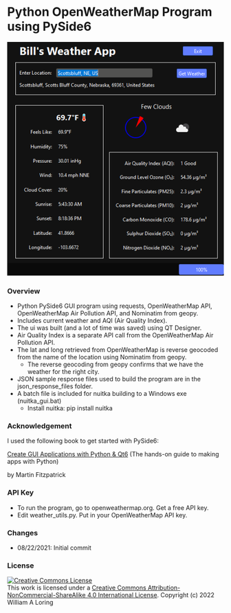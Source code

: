 # Python OpenWeatherMap Program using PySide6 

![Screenshot of program](./owm_screenshot.png)

### Overview
- Python PySide6 GUI program using requests, OpenWeatherMap API, OpenWeatherMap Air Pollution API, and Nominatim from geopy.
- Includes current weather and AQI (Air Quality Index).
- The ui was built (and a lot of time was saved) using QT Designer.
- Air Quality Index is a separate API call from the OpenWeatherMap Air Pollution API.
- The lat and long retrieved from OpenWeatherMap is reverse geocoded from the name of the location using Nominatim from geopy.
    * The reverse geocoding from geopy confirms that we have the weather for the right city.
- JSON sample response files used to build the program are in the json_response_files folder.
- A batch file is included for nuitka building to a Windows exe (nuitka_gui.bat)
    * Install nuitka: pip install nuitka

### Acknowledgement
I used the following book to get started with PySide6:

<a href="https://www.pythonguis.com/pyside6-book"> Create GUI Applications with Python & Qt6</a> 
(The hands-on guide to making apps with Python)

by Martin Fitzpatrick

### API Key
- To run the program, go to openweathermap.org. Get a free API key.
- Edit weather_utils.py. Put in your OpenWeatherMap API key.

### Changes
- 08/22/2021: Initial commit

### License
<a rel="license" href="http://creativecommons.org/licenses/by-nc-sa/4.0/"><img alt="Creative Commons License" style="border-width:0" src="https://i.creativecommons.org/l/by-nc-sa/4.0/88x31.png" /></a><br />This work is licensed under a <a rel="license" href="http://creativecommons.org/licenses/by-nc-sa/4.0/">Creative Commons Attribution-NonCommercial-ShareAlike 4.0 International License</a>.
Copyright (c) 2022 William A Loring

